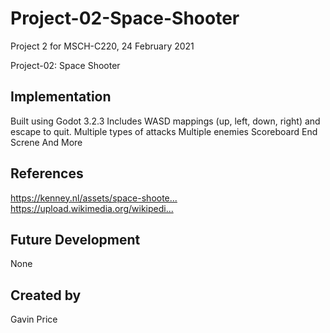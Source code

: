 
# Project-02-Space-Shooter
Project 2 for MSCH-C220, 24 February 2021

Project-02: Space Shooter

## Implementation
Built using Godot 3.2.3
Includes WASD mappings (up, left, down, right) and escape to quit.
Multiple types of attacks
Multiple enemies
Scoreboard
End Screne
And More

## References
https://kenney.nl/assets/space-shoote...​
https://upload.wikimedia.org/wikipedi...​


## Future Development
None

## Created by 
Gavin Price
```

